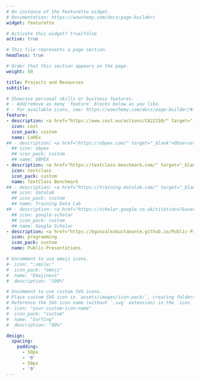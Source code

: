 ```yaml
---
# An instance of the Featurette widget.
# Documentation: https://wowchemy.com/docs/page-builder/
widget: featurette

# Activate this widget? true/false
active: true

# This file represents a page section.
headless: true

# Order that this section appears on the page.
weight: 50

title: Projects and Resources
subtitle:

# Showcase personal skills or business features.
# - Add/remove as many `feature` blocks below as you like.
# - For available icons, see: https://wowchemy.com/docs/page-builder/#icons
feature:
- description: <a href="https://www.cost.eu/actions/CA22150/" target="_blank">The Executive Triangle Research</a>
  icon: cost
  icon_pack: custom
  name: CoREx
## - description: <a href="https://obpex.com/" target="_blank">Observatory of the Executive Power</a>
  ## icon: obpex
  ## icon_pack: custom
  ## name: OBPEX
- description: <a href="https://textclass-benchmark.com/" target="_blank">LLMs in social sciences</a>
  icon: textclass
  icon_pack: custom
  name: TextClass Benchmark
## - description: <a href="https://training-datalab.com/" target="_blank">Research group</a>
  ## icon: datalab
  ## icon_pack: custom
  ## name: Training Data Lab
## - description: <a href="https://scholar.google.co.uk/citations?&user=UknWOrEAAAAJ" target="_blank">H-index 17</a>
  ## icon: google-scholar
  ## icon_pack: custom
  ## name: Google Scholar
- description: <a href="https://bgonzalezbustamante.github.io/Public-Presentations" target="_blank">Presentations repository</a>
  icon: programming
  icon_pack: custom
  name: Public-Presentations

# Uncomment to use emoji icons.
#- icon: ":smile:"
#  icon_pack: "emoji"
#  name: "Emojiness"
#  description: "100%"  

# Uncomment to use custom SVG icons.
# Place custom SVG icon in `assets/images/icon-pack/`, creating folders if necessary.
# Reference the SVG icon name (without `.svg` extension) in the `icon` field.
#- icon: "your-custom-icon-name"
#  icon_pack: "custom"
#  name: "Surfing"
#  description: "90%"

design:
  spacing:
    padding:
      - 50px
      - '0'
      - 50px
      - '0'
---
```

